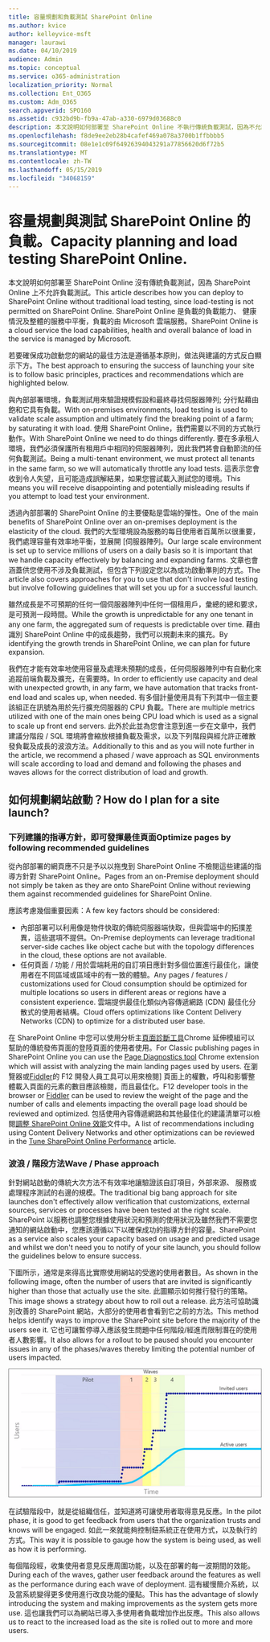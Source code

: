 ```yaml
---
title: 容量規劃和負載測試 SharePoint Online
ms.author: kvice
author: kelleyvice-msft
manager: laurawi
ms.date: 04/10/2019
audience: Admin
ms.topic: conceptual
ms.service: o365-administration
localization_priority: Normal
ms.collection: Ent_O365
ms.custom: Adm_O365
search.appverid: SPO160
ms.assetid: c932bd9b-fb9a-47ab-a330-6979d03688c0
description: 本文說明如何部署至 SharePoint Online 不執行傳統負載測試，因為不允許使用。
ms.openlocfilehash: f8de9ee2eb28b4cafef469a078a3700b1ffbbbb5
ms.sourcegitcommit: 08e1e1c09f64926394043291a77856620d6f72b5
ms.translationtype: MT
ms.contentlocale: zh-TW
ms.lasthandoff: 05/15/2019
ms.locfileid: "34068159"
---
```

# <a name="capacity-planning-and-load-testing-sharepoint-online"></a><span data-ttu-id="d53e1-103">容量規劃與測試 SharePoint Online 的負載。</span><span class="sxs-lookup"><span data-stu-id="d53e1-103">Capacity planning and load testing SharePoint Online.</span></span>

<span data-ttu-id="d53e1-104">本文說明如何部署至 SharePoint Online 沒有傳統負載測試，因為 SharePoint Online 上不允許負載測試。</span><span class="sxs-lookup"><span data-stu-id="d53e1-104">This article describes how you can deploy to SharePoint Online without traditional load testing, since load-testing is not permitted on SharePoint Online.</span></span> <span data-ttu-id="d53e1-105">SharePoint Online 是負載的負載能力、 健康情況及整體的服務中平衡，負載的由 Microsoft 雲端服務。</span><span class="sxs-lookup"><span data-stu-id="d53e1-105">SharePoint Online is a cloud service the load capabilities, health and overall balance of load in the service is managed by Microsoft.</span></span>
  
<span data-ttu-id="d53e1-106">若要確保成功啟動您的網站的最佳方法是遵循基本原則，做法與建議的方式反白顯示下方。</span><span class="sxs-lookup"><span data-stu-id="d53e1-106">The best approach to ensuring the success of launching your site is to follow basic principles, practices and recommendations which are highlighted below.</span></span>
  
<span data-ttu-id="d53e1-107">與內部部署環境，負載測試用來驗證規模假設和最終尋找伺服器陣列; 分行點藉由飽和它具有負載。</span><span class="sxs-lookup"><span data-stu-id="d53e1-107">With on-premises environments, load testing is used to validate scale assumption and ultimately find the breaking point of a farm; by saturating it with load.</span></span> <span data-ttu-id="d53e1-108">使用 SharePoint Online，我們需要以不同的方式執行動作。</span><span class="sxs-lookup"><span data-stu-id="d53e1-108">With SharePoint Online we need to do things differently.</span></span> <span data-ttu-id="d53e1-109">要在多承租人環境，我們必須保護所有租用戶中相同的伺服器陣列，因此我們將會自動節流的任何負載測試。</span><span class="sxs-lookup"><span data-stu-id="d53e1-109">Being a multi-tenant environment, we must protect all tenants in the same farm, so we will automatically throttle any load tests.</span></span> <span data-ttu-id="d53e1-110">這表示您會收到令人失望，且可能造成誤解結果，如果您嘗試載入測試您的環境。</span><span class="sxs-lookup"><span data-stu-id="d53e1-110">This means you will receive disappointing and potentially misleading results if you attempt to load test your environment.</span></span>
  
<span data-ttu-id="d53e1-111">透過內部部署的 SharePoint Online 的主要優點是雲端的彈性。</span><span class="sxs-lookup"><span data-stu-id="d53e1-111">One of the main benefits of SharePoint Online over an on-premises deployment is the elasticity of the cloud.</span></span> <span data-ttu-id="d53e1-112">我們的大型環境設為服務的每日使用者百萬所以很重要，我們處理容量有效率地平衡，並展開 [伺服器陣列。</span><span class="sxs-lookup"><span data-stu-id="d53e1-112">Our large scale environment is set up to service millions of users on a daily basis so it is important that we handle capacity effectively by balancing and expanding farms.</span></span> <span data-ttu-id="d53e1-113">文章也會涵蓋供您使用不涉及負載測試，但包含下列設定您以為成功啟動準則的方式。</span><span class="sxs-lookup"><span data-stu-id="d53e1-113">The article also covers approaches for you to use that don't involve load testing but involve following guidelines that will set you up for a successful launch.</span></span> 
  
<span data-ttu-id="d53e1-114">雖然成長是不可預期的任何一個伺服器陣列中任何一個租用戶，彙總的總和要求，是可預測一段時間。</span><span class="sxs-lookup"><span data-stu-id="d53e1-114">While the growth is unpredictable for any one tenant in any one farm, the aggregated sum of requests is predictable over time.</span></span> <span data-ttu-id="d53e1-115">藉由識別 SharePoint Online 中的成長趨勢，我們可以規劃未來的擴充。</span><span class="sxs-lookup"><span data-stu-id="d53e1-115">By identifying the growth trends in SharePoint Online, we can plan for future expansion.</span></span>
  
<span data-ttu-id="d53e1-116">我們在才能有效率地使用容量及處理未預期的成長，任何伺服器陣列中有自動化來追蹤前端負載及擴充，在需要時。</span><span class="sxs-lookup"><span data-stu-id="d53e1-116">In order to efficiently use capacity and deal with unexpected growth, in any farm, we have automation that tracks front-end load and scales up, when needed.</span></span> <span data-ttu-id="d53e1-117">有多個計量使用具有下列其中一個主要該組正在訊號為用於先行擴充伺服器的 CPU 負載。</span><span class="sxs-lookup"><span data-stu-id="d53e1-117">There are multiple metrics utilized with one of the main ones being CPU load which is used as a signal to scale up front end servers.</span></span> <span data-ttu-id="d53e1-118">此外於此並為您會注意到進一步在文章中，我們建議分階段 / SQL 環境將會縮放根據負載及需求，以及下列階段與經允許正確散發負載及成長的波浪方法。</span><span class="sxs-lookup"><span data-stu-id="d53e1-118">Additionally to this and as you will note further in the article, we recommend a phased / wave approach as SQL environments will scale according to load and demand and following the phases and waves allows for the correct distribution of load and growth.</span></span> 
  
## <a name="how-do-i-plan-for-a-site-launch"></a><span data-ttu-id="d53e1-119">如何規劃網站啟動？</span><span class="sxs-lookup"><span data-stu-id="d53e1-119">How do I plan for a site launch?</span></span>

### <a name="optimize-pages-by-following-recommended-guidelines"></a><span data-ttu-id="d53e1-120">下列建議的指導方針，即可發揮最佳頁面</span><span class="sxs-lookup"><span data-stu-id="d53e1-120">Optimize pages by following recommended guidelines</span></span>
<span data-ttu-id="d53e1-121">從內部部署的網頁應不只是予以以拖曳到 SharePoint Online 不檢閱這些建議的指導方針對 SharePoint Online。</span><span class="sxs-lookup"><span data-stu-id="d53e1-121">Pages from an on-Premise deployment should not simply be taken as they are onto SharePoint Online without reviewing them against recommended guidelines for SharePoint Online.</span></span>

<span data-ttu-id="d53e1-122">應該考慮幾個重要因素：</span><span class="sxs-lookup"><span data-stu-id="d53e1-122">A few key factors should be considered:</span></span>
- <span data-ttu-id="d53e1-123">內部部署可以利用像是物件快取的傳統伺服器端快取，但與雲端中的拓撲差異，這些選項不提供。</span><span class="sxs-lookup"><span data-stu-id="d53e1-123">On-Premise deployments can leverage traditional server-side caches like object cache but with the topology differences in the cloud, these options are not available.</span></span>
- <span data-ttu-id="d53e1-124">任何頁面 / 功能 / 用於雲端耗用的自訂項目應針對多個位置進行最佳化，讓使用者在不同區域或區域中的有一致的體驗。</span><span class="sxs-lookup"><span data-stu-id="d53e1-124">Any pages / features / customizations used for Cloud consumption should be optimized for multiple locations so users in different areas or regions have a consistent experience.</span></span> <span data-ttu-id="d53e1-125">雲端提供最佳化類似內容傳遞網路 (CDN) 最佳化分散式的使用者結構。</span><span class="sxs-lookup"><span data-stu-id="d53e1-125">Cloud offers optimizations like Content Delivery Networks (CDN) to optimize for a distributed user base.</span></span>

<span data-ttu-id="d53e1-126">在 SharePoint Online 中您可以使用分析主[頁面診斷工具](https://aka.ms/perftool)Chrome 延伸模組可以幫助的傳統發佈頁面的登陸頁面的使用者使用。</span><span class="sxs-lookup"><span data-stu-id="d53e1-126">For Classic publishing pages in SharePoint Online you can use the [Page Diagnostics tool](https://aka.ms/perftool) Chrome extension which will assist with analyzing the main landing pages used by users.</span></span>
<span data-ttu-id="d53e1-127">在瀏覽器或[Fiddler](https://www.telerik.com/download/fiddler)的 F12 開發人員工具可以用來檢閱] 頁面上的權數，呼叫和影響整體載入頁面的元素的數目應該檢閱，而且最佳化。</span><span class="sxs-lookup"><span data-stu-id="d53e1-127">F12 developer tools in the browser or [Fiddler](https://www.telerik.com/download/fiddler) can be used to review the weight of the page and the number of calls and elements impacting the overall page load should be reviewed and optimized.</span></span> <span data-ttu-id="d53e1-128">包括使用內容傳遞網路和其他最佳化的建議清單可以檢閱[調整 SharePoint Online 效能](https://aka.ms/tuneSPO)文件中。</span><span class="sxs-lookup"><span data-stu-id="d53e1-128">A list of recommendations including using Content Delivery Networks and other optimizations can be reviewed in the [Tune SharePoint Online Performance](https://aka.ms/tuneSPO) article.</span></span>

### <a name="wave--phase-approach"></a><span data-ttu-id="d53e1-129">波浪 / 階段方法</span><span class="sxs-lookup"><span data-stu-id="d53e1-129">Wave / Phase approach</span></span>
<span data-ttu-id="d53e1-130">針對網站啟動的傳統大次方法不有效率地讓驗證該自訂項目，外部來源、 服務或處理程序測試的右邊的規模。</span><span class="sxs-lookup"><span data-stu-id="d53e1-130">The traditional big bang approach for site launches don't effectively allow verification that customizations, external sources, services or processes have been tested at the right scale.</span></span> <span data-ttu-id="d53e1-131">SharePoint 以服務也調整您根據使用狀況和預測的使用狀況及雖然我們不需要您通知的網站啟動中，您應該遵循以下以確保成功的指導方針的容量。</span><span class="sxs-lookup"><span data-stu-id="d53e1-131">SharePoint as a service also scales your capacity based on usage and predicted usage and whilst we don't need you to notify of your site launch, you should follow the guidelines below to ensure success.</span></span>
  
<span data-ttu-id="d53e1-132">下圖所示，通常是來得高比實際使用網站的受邀的使用者數目。</span><span class="sxs-lookup"><span data-stu-id="d53e1-132">As shown in the following image, often the number of users that are invited is significantly higher than those that actually use the site.</span></span> <span data-ttu-id="d53e1-133">此圖顯示如何推行發行的策略。</span><span class="sxs-lookup"><span data-stu-id="d53e1-133">This image shows a strategy about how to roll out a release.</span></span> <span data-ttu-id="d53e1-134">此方法可協助識別改善的 SharePoint 網站，大部分的使用者會看到它之前的方法。</span><span class="sxs-lookup"><span data-stu-id="d53e1-134">This method helps identify ways to improve the SharePoint site before the majority of the users see it.</span></span> <span data-ttu-id="d53e1-135">它也可讓暫停導入應該發生問題中任何階段/經進而限制潛在的使用者人數影響。</span><span class="sxs-lookup"><span data-stu-id="d53e1-135">It also allows for a rollout to be paused should you encounter issues in any of the phases/waves thereby limiting the potential number of users impacted.</span></span>
  
![顯示受邀和作用中使用者的圖形](media/0bc14a20-9420-4986-b9b9-fbcd2c6e0fb9.png)
  
<span data-ttu-id="d53e1-137">在試驗階段中，就是從組織信任，並知道將可讓使用者取得意見反應。</span><span class="sxs-lookup"><span data-stu-id="d53e1-137">In the pilot phase, it is good to get feedback from users that the organization trusts and knows will be engaged.</span></span> <span data-ttu-id="d53e1-138">如此一來就能夠控制鈕系統正在使用方式，以及執行的方式。</span><span class="sxs-lookup"><span data-stu-id="d53e1-138">This way it is possible to gauge how the system is being used, as well as how it is performing.</span></span>
  
<span data-ttu-id="d53e1-139">每個階段經，收集使用者意見反應周圍功能，以及在部署的每一波期間的效能。</span><span class="sxs-lookup"><span data-stu-id="d53e1-139">During each of the waves, gather user feedback around the features as well as the performance during each wave of deployment.</span></span> <span data-ttu-id="d53e1-140">這有緩慢簡介系統，以及當系統變得更多使用進行改良功能的優點。</span><span class="sxs-lookup"><span data-stu-id="d53e1-140">This has the advantage of slowly introducing the system and making improvements as the system gets more use.</span></span> <span data-ttu-id="d53e1-141">這也讓我們可以為網站已導入多使用者負載增加作出反應。</span><span class="sxs-lookup"><span data-stu-id="d53e1-141">This also allows us to react to the increased load as the site is rolled out to more and more users.</span></span>
